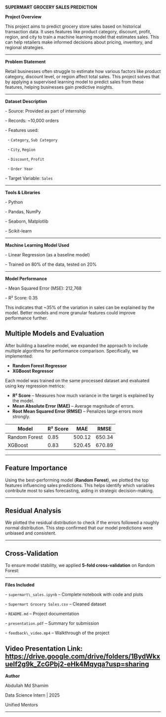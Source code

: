 **SUPERMART GROCERY SALES PREDICTION**





**Project Overview**

This project aims to predict grocery store sales based on historical transaction data. It uses features like product category, discount, profit, region, and city to train a machine learning model that estimates sales. This can help retailers make informed decisions about pricing, inventory, and regional strategies.



---



**Problem Statement**

Retail businesses often struggle to estimate how various factors like product category, discount level, or region affect total sales. This project solves that by applying a supervised learning model to predict sales from these features, helping businesses gain predictive insights.



---


 
**Dataset Description**

\- Source: Provided as part of internship

\- Records: ~10,000 orders



\- Features used:

&nbsp; - `Category`, `Sub Category`

&nbsp; - `City`, `Region`

&nbsp; - `Discount`, `Profit`

&nbsp; - `Order Year`

\- Target Variable: `Sales`



---



**Tools \& Libraries**

\- Python

\- Pandas, NumPy

\- Seaborn, Matplotlib

\- Scikit-learn



---



**Machine Learning Model Used**

\- Linear Regression (as a baseline model)

\- Trained on 80% of the data, tested on 20%



---



**Model Performance**

\- Mean Squared Error (MSE): 212,768

\- R² Score: 0.35



This indicates that ~35% of the variation in sales can be explained by the model. Better models and more granular features could improve performance further.



## Multiple Models and Evaluation

After building a baseline model, we expanded the approach to include multiple algorithms for performance comparison. Specifically, we implemented:

- **Random Forest Regressor**
- **XGBoost Regressor**

Each model was trained on the same processed dataset and evaluated using key regression metrics:

- **R² Score** – Measures how much variance in the target is explained by the model.
- **Mean Absolute Error (MAE)** – Average magnitude of errors.
- **Root Mean Squared Error (RMSE)** – Penalizes large errors more strongly.

| Model           | R² Score | MAE    | RMSE   |
|-----------------|----------|--------|--------|
| Random Forest   | 0.85     | 500.12 | 650.34 |
| XGBoost         | 0.83     | 520.45 | 670.89 |

---

## Feature Importance

Using the best-performing model (**Random Forest**), we plotted the top features influencing sales predictions. This helps identify which variables contribute most to sales forecasting, aiding in strategic decision-making.

---

## Residual Analysis

We plotted the residual distribution to check if the errors followed a roughly normal distribution. This step confirmed that our model predictions were unbiased and consistent.

---

## Cross-Validation

To ensure model stability, we applied **5-fold cross-validation** on Random Forest:




---



**Files Included**

\- `supermart\_sales.ipynb` – Complete notebook with code and plots  

\- `Supermart Grocery Sales.csv` – Cleaned dataset  

\- `README.md` – Project documentation  

\- `presentation.pdf` – Summary for submission  

\- `feedback\_video.mp4` – Walkthrough of the project


Video Presentation Link: https://drive.google.com/drive/folders/1BydWkxueIf2g9k_ZcGPbj2-eHk4Mqyqa?usp=sharing
---



**Author**



Abdullah Md Shamim 

Data Science Intern | 2025

Unified Mentors

---





